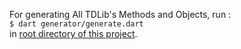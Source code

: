 For generating All TDLib's Methods and Objects, run : 
<br>`$ dart generator/generate.dart`<br>
in <u>root directory of this project</u>.